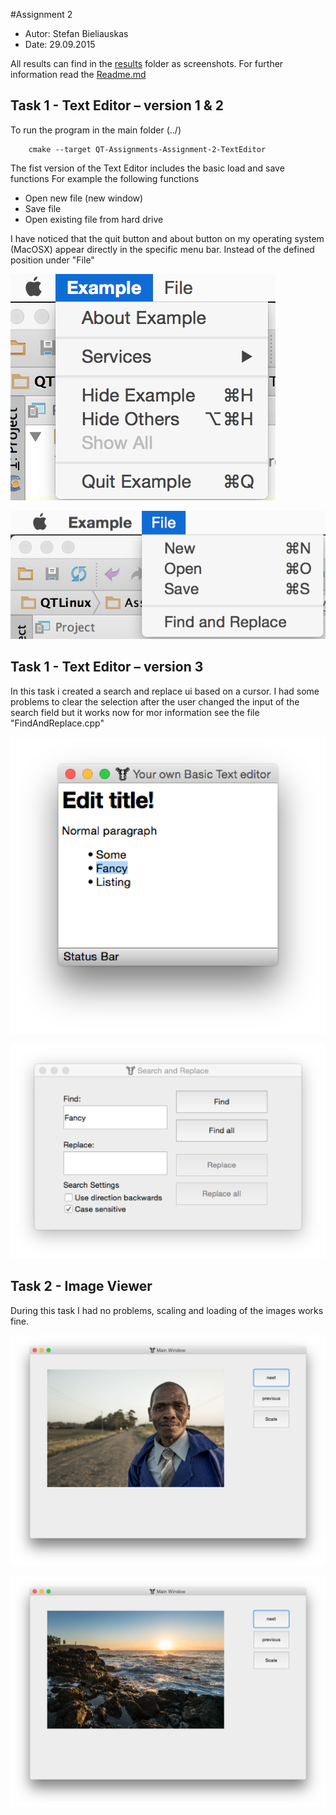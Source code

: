 #Assignment 2

* Autor:    Stefan Bieliauskas
* Date:     29.09.2015

All results can find in the [results](../results) folder as screenshots.
For further information read the [Readme.md](../Readme.md)




## Task 1 - Text Editor – version 1 & 2

To run the program in the main folder (../)
```
    cmake --target QT-Assignments-Assignment-2-TextEditor
```
 
The fist version of the Text Editor includes the basic load and save functions 
For example the following functions 

* Open new file (new window) 
* Save file 
* Open existing file from hard drive 

I have noticed that the quit button and about button on my operating system (MacOSX) appear directly in the specific menu bar. 
Instead of the defined position under "File" 

![Image](../results/Result-2-1-2.png?raw=true)

![Image](../results/Result-2-1-1.png?raw=true)




## Task 1 - Text Editor – version 3

In this task i created a search and replace ui based on a cursor. I had some problems to clear the selection after the user changed the input of the search field but it works now 
for mor information see the file "FindAndReplace.cpp" 

![Image](../results/Result-2-3-1.png?raw=true)

![Image](../results/Result-2-3-2.png?raw=true)


## Task 2 - Image Viewer

During this task I had no problems, scaling and loading of the images works fine. 

![Image](../results/Result-2-4-1.png?raw=true)

![Image](../results/Result-2-4-2.png?raw=true)

